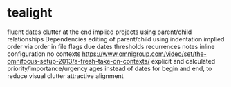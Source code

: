 # tealight

fluent dates
clutter at the end
implied projects using parent/child relationships
Dependencies
editing of parent/child using indentation
implied order via order in file
flags
due dates
thresholds 
recurrences
notes
inline configuration 
no contexts https://www.omnigroup.com/video/set/the-omnifocus-setup-2013/a-fresh-take-on-contexts/
explicit and calculated priority/importance/urgency
ages instead of dates for begin and end, to reduce visual clutter
attractive alignment 
